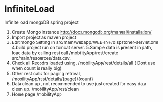 # InfiniteLoad
Infinite load mongoDB spring project

1. Create Mongo instance 
http://docs.mongodb.org/manual/installation/
2. Import project as maven project 
3. Edit mongo Setting in 
src/main/webapp/WEB-INF/dispatcher-servlet.xml
4.build project run on tomcat server.
5.Sample data is present in path, load data by calling rest call /mobilityApp/rest/create
src/main/resources/data.csv.
6. Check all Recodrs loaded using, /mobilityApp/rest/details/all ( Dont use when count is really big)
7. Other rest calls for paging retrival,  /mobilityApp/rest/details/{page}/{count}
8. Data clean up , not recommended to use just created for easy data clean up. /mobilityApp/rest/clean
9. Home page /mobilityApp


  



